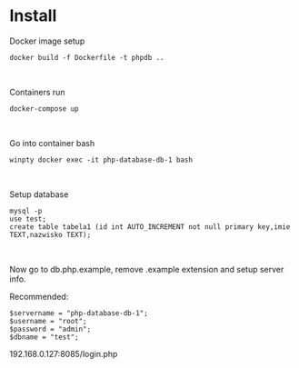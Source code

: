 # Install <br>
Docker image setup<br>
```
docker build -f Dockerfile -t phpdb .. 
```

<br>

Containers run

```
docker-compose up
```

<br>

Go into container bash 

```
winpty docker exec -it php-database-db-1 bash 
```

<br>

Setup database

```
mysql -p
use test; 
create table tabela1 (id int AUTO_INCREMENT not null primary key,imie TEXT,nazwisko TEXT);
```

<br>

Now go to db.php.example, remove .example extension and setup server info. <br>

Recommended:
```
$servername = "php-database-db-1";
$username = "root";
$password = "admin";
$dbname = "test";
```
192.168.0.127:8085/login.php
